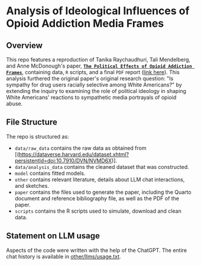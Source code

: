 # Analysis of Ideological Influences of Opioid Addiction Media Frames

## Overview

This repo features a reproduction of Tanika Raychaudhuri, Tali Mendelberg, and Anne McDonough's paper, [**`The Political Effects of Opioid Addiction Frames`**](https://doi.org/10.1086/720326), containing data, `R` scripts, and a final `PDF` report ([link here](https://github.com/Bellamaclean7/Ideological-Influences-of-Opioid-Addiction-Media-Frames/blob/main/paper/paper.pdf)). This analysis furthered the original paper's original research question: "Is sympathy for drug users racially selective among White Americans?" by extending the inquiry to examining the role of political ideology in shaping White Americans' reactions to sympathetic media portrayals of opioid abuse.


## File Structure

The repo is structured as:

-   `data/raw_data` contains the raw data as obtained from [(https://dataverse.harvard.edu/dataset.xhtml?persistentId=doi:10.7910/DVN/NVMD6X)].
-   `data/analysis_data` contains the cleaned dataset that was constructed.
-   `model` contains fitted models. 
-   `other` contains relevant literature, details about LLM chat interactions, and sketches.
-   `paper` contains the files used to generate the paper, including the Quarto document and reference bibliography file, as well as the PDF of the paper. 
-   `scripts` contains the R scripts used to simulate, download and clean data.


## Statement on LLM usage

Aspects of the code were written with the help of the ChatGPT. The entire chat history is available in [other/llms/usage.txt](https://github.com/Bellamaclean7/Ideological-Influences-of-Opioid-Addiction-Media-Frames/tree/main/other/llm).
